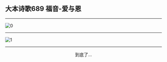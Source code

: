 
## 大本诗歌689 福音-爱与恩
        
<div id="aplayer0"></div>

---

<img alt="0" data-original="https://cdn.jsdelivr.net/gh/k34869/shi/data/d0684/0">

---

<img alt="1" data-original="https://cdn.jsdelivr.net/gh/k34869/shi/data/d0684/1">

---

<p style="text-align: center">到底了...</p>

<script src="/js/dist-view.js"></script>

<script>
MAIN.id = 'd0684';
        
const ap0 = new APlayer({
    container: document.getElementById('aplayer0'),
    volume: 1,
    loop: 'none',
    preload: 'none',
    audio: [{
        name: '大本诗歌689.mp3',
        artist: '大本诗歌',
        url: 'https://res.wx.qq.com/voice/getvoice?mediaid=MzI0NTk3MDM5M18yMjQ3NDk2MjY3',
        cover: '/favicon'
    }]
});
</script>
